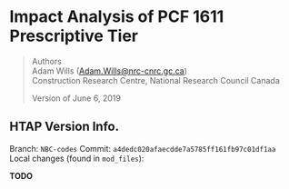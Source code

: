 # Impact Analysis of PCF 1611 Prescriptive Tier #

> Authors<br />
> Adam Wills (Adam.Wills@nrc-cnrc.gc.ca) <br />
> Construction Research Centre, National Research Council Canada
>
> Version of June 6, 2019

## HTAP Version Info.
Branch: `NBC-codes`
Commit: `a4dedc020afaecdde7a5785ff161fb97c01df1aa`
Local changes (found in `mod_files`):

**TODO**
